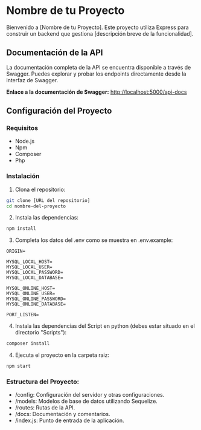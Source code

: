 # Nombre de tu Proyecto

Bienvenido a [Nombre de tu Proyecto]. Este proyecto utiliza Express para construir un backend que gestiona [descripción breve de la funcionalidad].

## Documentación de la API

La documentación completa de la API se encuentra disponible a través de Swagger. Puedes explorar y probar los endpoints directamente desde la interfaz de Swagger.

**Enlace a la documentación de Swagger:** [http://localhost:5000/api-docs](http://localhost:5000/api-docs)

## Configuración del Proyecto

### Requisitos

- Node.js
- Npm
- Composer
- Php

### Instalación

1. Clona el repositorio:

```bash
git clone [URL del repositorio]
cd nombre-del-proyecto
```

2. Instala las dependencias:

```bash
npm install
```

3. Completa los datos del .env como se muestra en .env.example:

```
ORIGIN=

MYSQL_LOCAL_HOST=
MYSQL_LOCAL_USER=
MYSQL_LOCAL_PASSWORD=
MYSQL_LOCAL_DATABASE=

MYSQL_ONLINE_HOST=
MYSQL_ONLINE_USER=
MYSQL_ONLINE_PASSWORD=
MYSQL_ONLINE_DATABASE=

PORT_LISTEN=
```

4. Instala las dependencias del Script en python (debes estar situado en el directorio "Scripts"):

```bash
composer install
```

4. Ejecuta el proyecto en la carpeta raiz:

```bash
npm start
```

### Estructura del Proyecto:

- /config: Configuración del servidor y otras configuraciones.
- /models: Modelos de base de datos utilizando Sequelize.
- /routes: Rutas de la API.
- /docs: Documentación y comentarios.
- /index.js: Punto de entrada de la aplicación.
